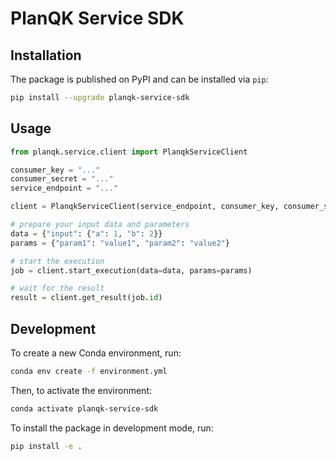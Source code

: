 # PlanQK Service SDK

## Installation

The package is published on PyPI and can be installed via `pip`:

```bash
pip install --upgrade planqk-service-sdk
```

## Usage

```python
from planqk.service.client import PlanqkServiceClient

consumer_key = "..."
consumer_secret = "..."
service_endpoint = "..."

client = PlanqkServiceClient(service_endpoint, consumer_key, consumer_secret)

# prepare your input data and parameters
data = {"input": {"a": 1, "b": 2}}
params = {"param1": "value1", "param2": "value2"}

# start the execution
job = client.start_execution(data=data, params=params)

# wait for the result
result = client.get_result(job.id)
```

## Development

To create a new Conda environment, run:

```bash
conda env create -f environment.yml
```

Then, to activate the environment:

```bash
conda activate planqk-service-sdk
```

To install the package in development mode, run:

```bash
pip install -e .
```
